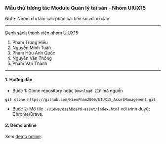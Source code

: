 ### Mẫu thử tương tác Module Quản lý tài sản - Nhóm UIUX15

Note: Nhóm chỉ làm các phần cải tiến so với dxclan

---
Danh sách thành viên nhóm UIUX15:
1. Phạm Trung Hiếu
2. Nguyễn Minh Tuân
3. Phạm Hữu Anh Quốc
4. Nguyễn Văn Thông
5. Phạm Văn Thành

---

#### 1. Hướng dẫn
- Bước 1: Clone repository hoặc ```Download ZIP``` mã nguồn
```
git clone https://github.com/HieuPham2000/UIUX15_AssetManagement.git
```
- Bước 2: Mở file ```./views/dashboard-asset/index.html``` với trình duyệt Chrome/Brave.

#### 2. Demo online
Xem <a href="https://hieupham2000.github.io/UIUX15_AssetManagement/views/dashboard-asset/index.html">demo online</a>.

